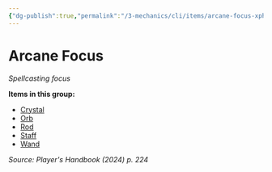 ```yaml
---
{"dg-publish":true,"permalink":"/3-mechanics/cli/items/arcane-focus-xphb/","tags":["ttrpg-cli/compendium/src/5e/xphb","ttrpg-cli/item/gear/spellcasting-focus","ttrpg-cli/item/rarity/none"],"noteIcon":""}
---
```


# Arcane Focus
*Spellcasting focus*  



**Items in this group:**

- [Crystal](3-Mechanics/CLI/items/crystal-xphb.md)
- [Orb](3-Mechanics/CLI/items/orb-xphb.md)
- [Rod](3-Mechanics/CLI/items/rod-xphb.md)
- [Staff](3-Mechanics/CLI/items/staff-xphb.md)
- [Wand](3-Mechanics/CLI/items/wand-xphb.md)

*Source: Player's Handbook (2024) p. 224*